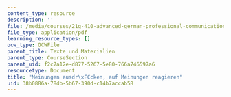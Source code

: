 ```yaml
---
content_type: resource
description: ''
file: /media/courses/21g-410-advanced-german-professional-communication-spring-2017/38b0886a78db5b67390dc14b7accab58_21G_410s17_W11_M32.pdf
file_type: application/pdf
learning_resource_types: []
ocw_type: OCWFile
parent_title: Texte und Materialien
parent_type: CourseSection
parent_uid: f2c7a12e-d877-5267-5e80-766a746597a6
resourcetype: Document
title: "Meinungen ausdr\xFCcken, auf Meinungen reagieren"
uid: 38b0886a-78db-5b67-390d-c14b7accab58
---
```

